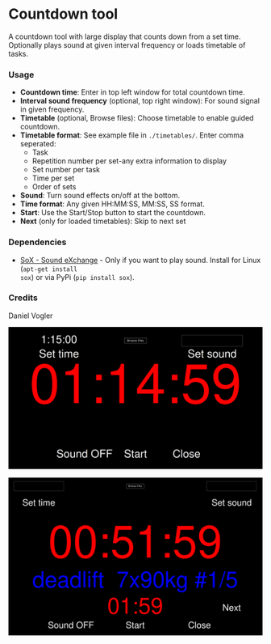 # Countdown tool

A countdown tool with large display that counts down from a set time. Optionally plays sound at given interval frequency or loads timetable of tasks.

### Usage
- **Countdown time**: Enter in top left window for total countdown time.
- **Interval sound frequency** (optional, top right window): For sound signal in given frequency. 
- **Timetable** (optional, Browse files): Choose timetable to enable guided countdown. 
- **Timetable format**: See example file in <code>./timetables/</code>. Enter comma seperated:
  - Task
  - Repetition number per set-any extra information to display
  - Set number per task
  - Time per set
  - Order of sets
- **Sound**: Turn sound effects on/off at the bottom. 
- **Time format**: Any given HH:MM:SS, MM:SS, SS format. 
- **Start**: Use the Start/Stop button to start the countdown.
- **Next** (only for loaded timetables): Skip to next set

### Dependencies
- [SoX - Sound eXchange](http://sox.sourceforge.net/) - Only if you want to play sound. 
Install for Linux (<code>apt-get install sox</code>) or via PyPi (<code>pip install sox</code>).

### Credits 
Daniel Vogler



![Example image](/images/countdown_example.png "Example of countdown")

![Example image timetable](/images/countdown_example_timetable.png "Example of timetable use")

